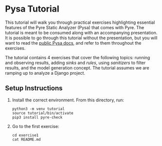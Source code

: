 # Pysa Tutorial

This tutorial will walk you through practical exercises highlighting essential features of the Pyre Static Analyzer (Pysa) that comes with Pyre. The tutorial is meant to be consumed along with an accompanying presentation. It is possible to go through this tutorial without the presentation, but you will want to read the [public Pysa docs](https://pyre-check.org/docs/pysa-basics.html), and refer to them throughout the exercises.

The tutorial contains 4 exercises that cover the following topics: running and observing results, adding _sinks_ and _rules_, using _sanitizers_ to filter results, and the model generation concept. The tutorial assumes we are ramping up to analyze a Django project.

## Setup Instructions

1. Install the correct environment. From this directory, run:

   ```
   python3 -m venv tutorial
   source tutorial/bin/activate
   pip3 install pyre-check
   ```

1. Go to the first exercise:

   ```
   cd exercise1
   cat README.md
   ```

